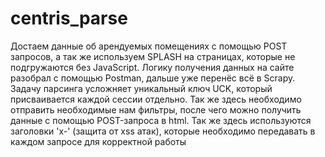 # centris_parse
Достаем данные об арендуемых помещениях с помощью POST запросов, а так же используем SPLASH на страницах, которые не подгружаются без JavaScript.
Логику получения данных на сайте разобрал с помощью Postman, дальше уже перенёс всё в Scrapy.
Задачу парсинга усложняет уникальный ключ UCK, который присваивается каждой сессии отдельно. Так же здесь необходимо отправить необходимые нам фильтры,
после чего можно получить данные с помощью POST-запроса в html.
Так же здесь используются заголовки 'x-' (защита от xss атак), которые необходимо передавать в каждом запросе для корректной работы
